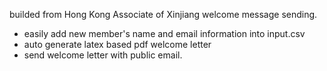 builded from Hong Kong Associate of Xinjiang welcome message sending.

* easily add new member's name and email information into input.csv
* auto generate latex based pdf welcome letter
* send welcome letter with public email.
